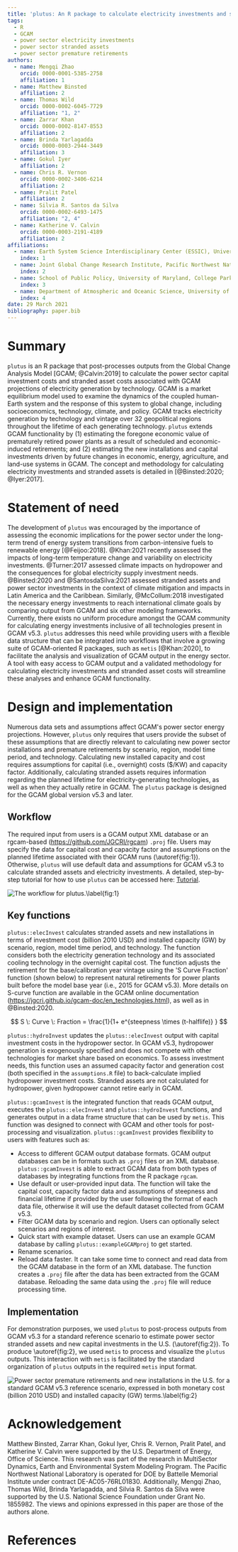 ```yaml
---
title: 'plutus: An R package to calculate electricity investments and stranded assets from the Global Change Analysis Model (GCAM)'
tags:
  - R
  - GCAM
  - power sector electricity investments
  - power sector stranded assets
  - power sector premature retirements
authors:
  - name: Mengqi Zhao
    orcid: 0000-0001-5385-2758
    affiliation: 1
  - name: Matthew Binsted
    affiliation: 2
  - name: Thomas Wild
    orcid: 0000-0002-6045-7729
    affiliation: "1, 2"
  - name: Zarrar Khan
    orcid: 0000-0002-8147-8553
    affiliation: 2
  - name: Brinda Yarlagadda
    orcid: 0000-0003-2944-3449
    affiliation: 3
  - name: Gokul Iyer
    affiliation: 2
  - name: Chris R. Vernon
    orcid: 0000-0002-3406-6214
    affiliation: 2
  - name: Pralit Patel
    affiliation: 2
  - name: Silvia R. Santos da Silva
    orcid: 0000-0002-6493-1475
    affiliation: "2, 4"
  - name: Katherine V. Calvin
    orcid: 0000-0003-2191-4189
    affiliation: 2
affiliations:
  - name: Earth System Science Interdisciplinary Center (ESSIC), University of Maryland, College Park, MD, USA
    index: 1
  - name: Joint Global Change Research Institute, Pacific Northwest National Laboratory (PNNL), College Park, MD, USA
    index: 2
  - name: School of Public Policy, University of Maryland, College Park, MD, USA
    index: 3
  - name: Department of Atmospheric and Oceanic Science, University of Maryland, College Park, MD, USA
    index: 4
date: 29 March 2021
bibliography: paper.bib
---
```


# Summary
`plutus` is an R package that post-processes outputs from the Global Change Analysis Model [GCAM; @Calvin:2019] to calculate the power sector capital investment costs and stranded asset costs associated with GCAM projections of electricity generation by technology. GCAM is a market equilibrium model used to examine the dynamics of the coupled human-Earth system and the response of this system to global change, including socioeconomics, technology, climate, and policy. GCAM tracks electricity generation by technology and vintage over 32 geopolitical regions throughout the lifetime of each generating technology. `plutus` extends GCAM functionality by (1) estimating the foregone economic value of prematurely retired power plants as a result of scheduled and economic-induced retirements; and (2) estimating the new installations and capital investments driven by future changes in economic, energy, agriculture, and land-use systems in GCAM. The concept and methodology for calculating electricity investments and stranded assets is detailed in [@Binsted:2020; @Iyer:2017].


# Statement of need
The development of `plutus` was encouraged by the importance of assessing the economic implications for the power sector under the long-term trend of energy system transitions from carbon-intensive fuels to renewable energy [@Feijoo:2018].  @Khan:2021 recently assessed the impacts of long-term temperature change and variability on electricity investments. @Turner:2017 assessed climate impacts on hydropower and the consequences for global electricity supply investment needs. @Binsted:2020 and @SantosdaSilva:2021 assessed stranded assets and power sector investments in the context of climate mitigation and impacts in Latin America and the Caribbean. Similarly, @McCollum:2018 investigated the necessary energy investments to reach international climate goals by comparing output from GCAM and six other modeling frameworks.  Currently, there exists no uniform procedure amongst the GCAM community for calculating energy investments inclusive of all technologies present in GCAM v5.3. `plutus` addresses this need while providing users with a flexible data structure that can be integrated into workflows that involve a growing suite of GCAM-oriented R packages, such as `metis` [@Khan:2020], to facilitate the analysis and visualization of GCAM output in the energy sector. A tool with easy access to GCAM output and a validated methodology for calculating electricity investments and stranded asset costs will streamline these analyses and enhance GCAM functionality.


# Design and implementation
Numerous data sets and assumptions affect GCAM's power sector energy projections. However, `plutus` only requires that users provide the subset of these assumptions that are directly relevant to calculating new power sector installations and premature retirements by scenario, region, model time period, and technology. Calculating new installed capacity and cost requires assumptions for capital (i.e., overnight) costs ($/KW) and capacity factor. Additionally, calculating stranded assets requires information regarding the planned lifetime for electricity-generating technologies, as well as when they actually retire in GCAM. The `plutus` package is designed for the GCAM global version v5.3 and later.


## Workflow
The required input from users is a GCAM output XML database or an rgcam-based (https://github.com/JGCRI/rgcam) `.proj` file. Users may specify the data for capital cost and capacity factor and assumptions on the planned lifetime associated with their GCAM runs (\autoref{fig:1}). Otherwise, `plutus` will use default data and assumptions for GCAM v5.3 to calculate stranded assets and electricity investments. A detailed, step-by-step tutorial for how to use `plutus` can be accessed here: [Tutorial](https://jgcri.github.io/plutus/articles/CaseTutorial.html). 

![The workflow for plutus.\label{fig:1}](Figure1.png)

## Key functions
`plutus::elecInvest` calculates stranded assets and new installations in terms of investment cost (billion 2010 USD) and installed capacity (GW) by scenario, region, model time period, and technology. The function considers both the electricity generation technology and its associated cooling technology in the overnight capital cost. The function adjusts the retirement for the base/calibration year vintage using the 'S Curve Fraction' function (shown below) to represent natural retirements for power plants built before the model base year (i.e., 2015 for GCAM v5.3). More details on S-curve function are available in the GCAM online documentation (https://jgcri.github.io/gcam-doc/en_technologies.html), as well as in @Binsted:2020.

$$ S \: Curve \: Fraction =  \frac{1}{1+ e^{steepness \times (t-halflife)} } $$

`plutus::hydroInvest` updates the `plutus::elecInvest` output with capital investment costs in the hydropower sector. In GCAM v5.3, hydropower generation is exogenously specified and does not compete with other technologies for market share based on economics. To assess investment needs, this function uses an assumed capacity factor and generation cost (both specified in the `assumptions.R` file) to back-calculate implied hydropower investment costs. Stranded assets are not calculated for hydropower, given hydropower cannot retire early in GCAM.

`plutus::gcamInvest` is the integrated function that reads GCAM output, executes the `plutus::elecInvest` and `plutus::hydroInvest` functions, and generates output in a data frame structure that can be used by `metis`. This function was designed to connect with GCAM and other tools for post-processing and visualization. `plutus::gcamInvest` provides flexibility to users with features such as:

- Access to different GCAM output database formats. GCAM output databases can be in formats such as `.proj` files or an XML database. `plutus::gcamInvest` is able to extract GCAM data from both types of databases by integrating functions from the R package `rgcam`.
- Use default or user-provided input data. The function will take the capital cost, capacity factor data and assumptions of steepness and financial lifetime if provided by the user following the format of each data file, otherwise it will use the default dataset collected from GCAM v5.3.
- Filter GCAM data by scenario and region. Users can optionally select scenarios and regions of interest.
- Quick start with example dataset. Users can use an example GCAM database by calling `plutus::exampleGCAMproj` to get started.
- Rename scenarios.
- Reload data faster. It can take some time to connect and read data from the GCAM database in the form of an XML database. The function creates a `.proj` file after the data has been extracted from the GCAM database. Reloading the same data using the `.proj` file will reduce processing time.


## Implementation
For demonstration purposes, we used `plutus` to post-process outputs from GCAM v5.3 for a standard reference scenario to estimate power sector stranded assets and new capital investments in the U.S. (\autoref{fig:2}). To produce \autoref{fig:2}, we used `metis` to process and visualize the `plutus` outputs. This interaction with `metis` is facilitated by the standard organization of `plutus` outputs in the required `metis` input format.

![Power sector premature retirements and new installations in the U.S. for a standard GCAM v5.3 reference scenario, expressed in both monetary cost (billion 2010 USD) and installed capacity (GW) terms.\label{fig:2}](Figure2.png)


# Acknowledgement
Matthew Binsted, Zarrar Khan, Gokul Iyer, Chris R. Vernon, Pralit Patel, and Katherine V. Calvin were supported by the U.S. Department of Energy, Office of Science. This research was part of the research in MultiSector Dynamics, Earth and Environmental System Modeling Program. The Pacific Northwest National Laboratory is operated for DOE by Battelle Memorial Institute under contract DE-AC05-76RL01830. Additionally, Mengqi Zhao, Thomas Wild, Brinda Yarlagadda, and Silvia R. Santos da Silva were supported by the U.S. National Science Foundation under Grant No. 1855982. The views and opinions expressed in this paper are those of the authors alone.


# References

